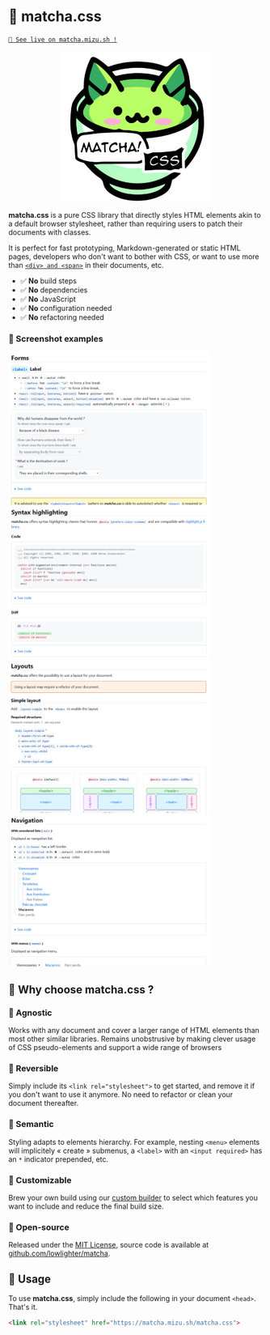 # 🍵 matcha.css

[`🌊 See live on matcha.mizu.sh !`](https://matcha.mizu.sh)

<p align="center"><img src="/app/icons/matchat.svg" width="300"></p>

**matcha.css** is a pure CSS library that directly styles HTML elements akin to a default browser stylesheet, rather than requiring users to patch their documents with classes.

It is perfect for fast prototyping, Markdown-generated or static HTML pages, developers who don't want to bother with CSS, or want to use more than
[`<div> and <span>`](https://developer.mozilla.org/docs/Web/HTML/Element) in their documents, etc.

- ✅ **No** build steps
- ✅ **No** dependencies
- ✅ **No** JavaScript
- ✅ **No** configuration needed
- ✅ **No** refactoring needed

### 📸 Screenshot examples

<picture>
  <source media="(prefers-color-scheme: dark)" srcset="/.github/demo-dark-a.png">
  <img alt="" src="/.github/demo-light-a.png" width="400">
</picture>
<picture>
  <source media="(prefers-color-scheme: dark)" srcset="/.github/demo-dark-b.png">
  <img alt="" src="/.github/demo-light-b.png" width="400">
</picture>
<picture>
  <source media="(prefers-color-scheme: dark)" srcset="/.github/demo-dark-c.png">
  <img alt="" src="/.github/demo-light-c.png" width="400">
</picture>
<picture>
  <source media="(prefers-color-scheme: dark)" srcset="/.github/demo-dark-d.png">
  <img alt="" src="/.github/demo-light-d.png" width="400">
</picture>

## 🥢 Why choose **matcha.css** ?

### 🍜 Agnostic

Works with any document and cover a larger range of HTML elements than most other similar libraries. Remains unobstrusive by making clever usage of CSS pseudo-elements and support a wide range of
browsers

### 🍥 Reversible

Simply include its `<link rel="stylesheet">` to get started, and remove it if you don't want to use it anymore. No need to refactor or clean your document thereafter.

### 🍡 Semantic

Styling adapts to elements hierarchy. For example, nesting `<menu>` elements will implicitely « create » submenus, a `<label>` with an `<input required>` has an `*` indicator prepended, etc.

### 🍱 Customizable

Brew your own build using our [custom builder](https://matcha.mizu.sh/#custom-build) to select which features you want to include and reduce the final build size.

### 🍘 Open-source

Released under the [MIT License](/LICENSE), source code is available at [github.com/lowlighter/matcha](https://github.com/lowlighter/matcha).

## 📖 Usage

To use **matcha.css**, simply include the following in your document `<head>`. That's it.

```html
<link rel="stylesheet" href="https://matcha.mizu.sh/matcha.css">
```
